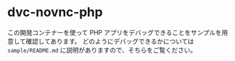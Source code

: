 # dvc-novnc-php

この開発コンテナーを使って PHP アプリをデバッグできることをサンプルを用意して確認してあります。
どのようにデバッグできるかについては `sample/README.md` に説明がありますので、そちらをご覧ください。
